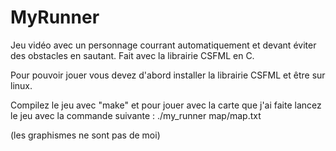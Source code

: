 # MyRunner
Jeu vidéo avec un personnage courrant automatiquement et devant éviter des obstacles en sautant. Fait avec la librairie CSFML en C.

Pour pouvoir jouer vous devez d'abord installer la librairie CSFML et être sur linux.

Compilez le jeu avec "make" et pour jouer avec la carte que j'ai faite lancez le jeu avec la commande suivante :
./my_runner map/map.txt

(les graphismes ne sont pas de moi)
